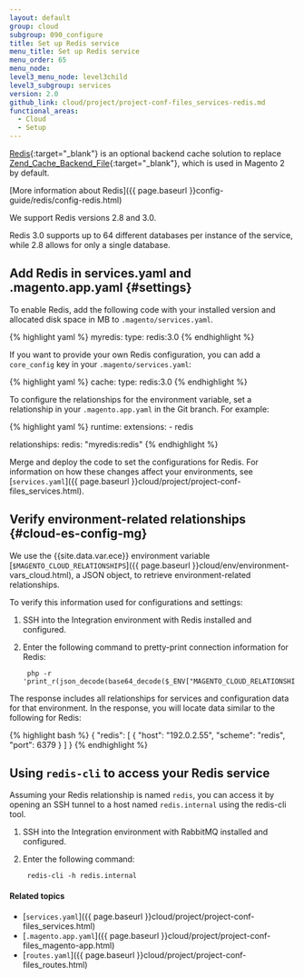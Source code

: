 ```yaml
---
layout: default
group: cloud
subgroup: 090_configure
title: Set up Redis service
menu_title: Set up Redis service
menu_order: 65
menu_node:
level3_menu_node: level3child
level3_subgroup: services
version: 2.0
github_link: cloud/project/project-conf-files_services-redis.md
functional_areas:
  - Cloud
  - Setup
---
```


[Redis](http://redis.io){:target="_blank"} is an optional backend cache solution to replace [Zend_Cache_Backend_File](http://framework.zend.com/apidoc/1.0/Zend_Cache/Backend/Zend_Cache_Backend_File.html){:target="_blank"}, which is used in Magento 2 by default.

[More information about Redis]({{ page.baseurl }}config-guide/redis/config-redis.html)

We support Redis versions 2.8 and 3.0.

Redis 3.0 supports up to 64 different databases per instance of the service, while 2.8 allows for only a single database.

## Add Redis in services.yaml and .magento.app.yaml {#settings}
To enable Redis, add the following code with your installed version and allocated disk space in MB to `.magento/services.yaml`.

{% highlight yaml %}
myredis:
    type: redis:3.0
{% endhighlight %}

If you want to provide your own Redis configuration, you can add a `core_config` key in your `.magento/services.yaml`:

{% highlight yaml %}
cache:
    type: redis:3.0
{% endhighlight %}

To configure the relationships for the environment variable, set a relationship in your `.magento.app.yaml` in the Git branch. For example:

{% highlight yaml %}
runtime:
    extensions:
        - redis

relationships:
    redis: "myredis:redis"
{% endhighlight %}

Merge and deploy the code to set the configurations for Redis. For information on how these changes affect your environments, see [`services.yaml`]({{ page.baseurl }}cloud/project/project-conf-files_services.html).

## Verify environment-related relationships {#cloud-es-config-mg}
We use the {{site.data.var.ece}} environment variable [`$MAGENTO_CLOUD_RELATIONSHIPS`]({{ page.baseurl }}cloud/env/environment-vars_cloud.html), a JSON object, to retrieve environment-related relationships.

To verify this information used for configurations and settings:

1. SSH into the Integration environment with Redis installed and configured.
2. Enter the following command to pretty-print connection information for Redis:

        php -r 'print_r(json_decode(base64_decode($_ENV["MAGENTO_CLOUD_RELATIONSHIPS"])));'

The response includes all relationships for services and configuration data for that environment. In the response, you will locate data similar to the following for Redis:

{% highlight bash %}
{
    "redis": [
        {
            "host": "192.0.2.55",
            "scheme": "redis",
            "port": 6379
        }
    ]
}
{% endhighlight %}

<!-- The following info is from Platform.sh and may not be required for Magento Cloud:
You can then use the service in a configuration file of your application as follows:

{% highlight php startinline=true %}
if (getenv('MAGENTO_CLOUD_RELATIONSHIPS')) {
    $relationships = json_decode(base64_decode(getenv('MAGENTO_CLOUD_RELATIONSHIPS')), true);

    foreach ($relationships['redis'] as $endpoint) {
        $container->setParameter('redis_host', $endpoint['host']);
        $container->setParameter('redis_port', $endpoint['port']);
    }
}
{% endhighlight %} -->

## Using `redis-cli` to access your Redis service

Assuming your Redis relationship is named `redis`, you can access it by opening an SSH tunnel to a host named `redis.internal` using the redis-cli tool.

1. SSH into the Integration environment with RabbitMQ installed and configured.
2. Enter the following command:

        redis-cli -h redis.internal

#### Related topics
*	[`services.yaml`]({{ page.baseurl }}cloud/project/project-conf-files_services.html)
* [`.magento.app.yaml`]({{ page.baseurl }}cloud/project/project-conf-files_magento-app.html)
* [`routes.yaml`]({{ page.baseurl }}cloud/project/project-conf-files_routes.html)
